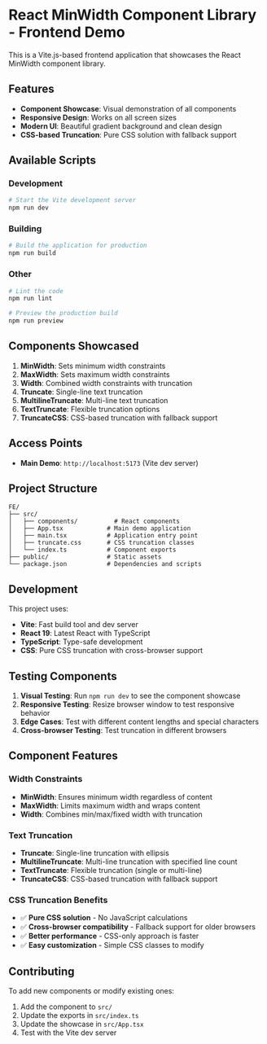 # React MinWidth Component Library - Frontend Demo

This is a Vite.js-based frontend application that showcases the React MinWidth component library.

## Features

- **Component Showcase**: Visual demonstration of all components
- **Responsive Design**: Works on all screen sizes
- **Modern UI**: Beautiful gradient background and clean design
- **CSS-based Truncation**: Pure CSS solution with fallback support

## Available Scripts

### Development
```bash
# Start the Vite development server
npm run dev
```

### Building
```bash
# Build the application for production
npm run build
```

### Other
```bash
# Lint the code
npm run lint

# Preview the production build
npm run preview
```

## Components Showcased

1. **MinWidth**: Sets minimum width constraints
2. **MaxWidth**: Sets maximum width constraints
3. **Width**: Combined width constraints with truncation
4. **Truncate**: Single-line text truncation
5. **MultilineTruncate**: Multi-line text truncation
6. **TextTruncate**: Flexible truncation options
7. **TruncateCSS**: CSS-based truncation with fallback support

## Access Points

- **Main Demo**: `http://localhost:5173` (Vite dev server)

## Project Structure

```
FE/
├── src/
│   ├── components/          # React components
│   ├── App.tsx            # Main demo application
│   ├── main.tsx           # Application entry point
│   ├── truncate.css       # CSS truncation classes
│   └── index.ts           # Component exports
├── public/                # Static assets
└── package.json           # Dependencies and scripts
```

## Development

This project uses:
- **Vite**: Fast build tool and dev server
- **React 19**: Latest React with TypeScript
- **TypeScript**: Type-safe development
- **CSS**: Pure CSS truncation with cross-browser support

## Testing Components

1. **Visual Testing**: Run `npm run dev` to see the component showcase
2. **Responsive Testing**: Resize browser window to test responsive behavior
3. **Edge Cases**: Test with different content lengths and special characters
4. **Cross-browser Testing**: Test truncation in different browsers

## Component Features

### Width Constraints
- **MinWidth**: Ensures minimum width regardless of content
- **MaxWidth**: Limits maximum width and wraps content
- **Width**: Combines min/max/fixed width with truncation

### Text Truncation
- **Truncate**: Single-line truncation with ellipsis
- **MultilineTruncate**: Multi-line truncation with specified line count
- **TextTruncate**: Flexible truncation (single or multi-line)
- **TruncateCSS**: CSS-based truncation with fallback support

### CSS Truncation Benefits
- ✅ **Pure CSS solution** - No JavaScript calculations
- ✅ **Cross-browser compatibility** - Fallback support for older browsers
- ✅ **Better performance** - CSS-only approach is faster
- ✅ **Easy customization** - Simple CSS classes to modify

## Contributing

To add new components or modify existing ones:

1. Add the component to `src/`
2. Update the exports in `src/index.ts`
3. Update the showcase in `src/App.tsx`
4. Test with the Vite dev server
